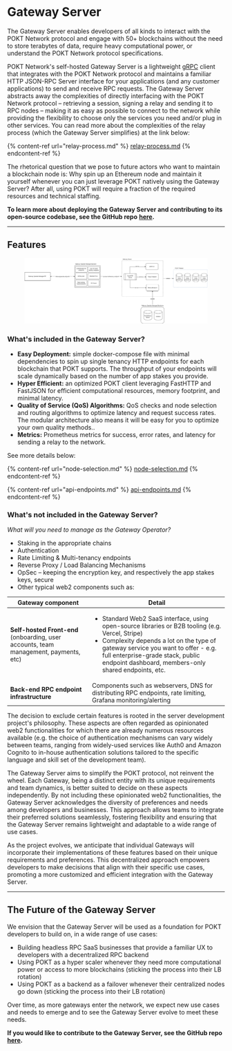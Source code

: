 # Gateway Server

The Gateway Server enables developers of all kinds to interact with the POKT Network protocol and engage with 50+ blockchains without the need to store terabytes of data, require heavy computational power, or understand the POKT Network protocol specifications.

POKT Network's self-hosted Gateway Server is a lightweight [gRPC](https://grpc.io) client that integrates with the POKT Network protocol and maintains a familiar HTTP JSON-RPC Server interface for your applications (and any customer applications) to send and receive RPC requests. The Gateway Server abstracts away the complexities of directly interfacing with the POKT Network protocol – retrieving a session, signing a relay and sending it to RPC nodes – making it as easy as possible to connect to the network while providing the flexibility to choose only the services you need and/or plug in other services. You can read more about the complexities of the relay process (which the Gateway Server simplifies) at the link below:

{% content-ref url="relay-process.md" %}
[relay-process.md](relay-process.md)
{% endcontent-ref %}

The rhetorical question that we pose to future actors who want to maintain a blockchain node is: Why spin up an Ethereum node and maintain it yourself whenever you can just leverage POKT natively using the Gateway Server? After all, using POKT will require a fraction of the required resources and technical staffing.

**To learn more about deploying the Gateway Server and contributing to its open-source codebase, see the GitHub repo** [**here**](https://github.com/pokt-network/gateway-server)**.**

***

## Features&#x20;

<figure><img src="../../.gitbook/assets/image (1) (2).png" alt=""><figcaption></figcaption></figure>

### What's included in the Gateway Server?

* **Easy Deployment:** simple docker-compose file with minimal dependencies to spin up single tenancy HTTP endpoints for each blockchain that POKT supports. The throughput of your endpoints will scale dynamically based on the number of app stakes you provide.
* **Hyper Efficient:** an optimized POKT client leveraging FastHTTP and FastJSON for efficient computational resources, memory footprint, and minimal latency.
* **Quality of Service (QoS) Algorithms:** QoS checks and node selection and routing algorithms to optimize latency and request success rates. The modular architecture also means it will be easy for you to optimize your own quality methods..
* **Metrics:** Prometheus metrics for success, error rates, and latency for sending a relay to the network.

See more details below:

{% content-ref url="node-selection.md" %}
[node-selection.md](node-selection.md)
{% endcontent-ref %}

{% content-ref url="api-endpoints.md" %}
[api-endpoints.md](api-endpoints.md)
{% endcontent-ref %}

### What's not included in the Gateway Server?&#x20;

_What will you need to manage as the Gateway Operator?_

* Staking in the appropriate chains
* Authentication
* Rate Limiting & Multi-tenancy endpoints
* Reverse Proxy / Load Balancing Mechanisms
* OpSec – keeping the encryption key, and respectively the app stakes keys, secure
* Other typical web2 components such as:

| Gateway component                                                                     | Detail                                                                                                                                                                                                                                                                                                |
| ------------------------------------------------------------------------------------- | ----------------------------------------------------------------------------------------------------------------------------------------------------------------------------------------------------------------------------------------------------------------------------------------------------- |
| **Self-hosted Front-end** (onboarding, user accounts, team management, payments, etc) | <ul><li>Standard Web2 SaaS interface, using open-source libraries or B2B tooling (e.g. Vercel, Stripe)</li><li>Complexity depends a lot on the type of gateway service you want to offer - e.g. full enterprise-grade stack, public endpoint dashboard, members-only shared endpoints, etc.</li></ul> |
| **Back-end RPC endpoint infrastructure**                                              | Components such as webservers, DNS for distributing RPC endpoints, rate limiting, Grafana monitoring/alerting                                                                                                                                                                                         |

The decision to exclude certain features is rooted in the server development project's philosophy. These aspects are often regarded as opinionated web2 functionalities for which there are already numerous resources available (e.g. the choice of authentication mechanisms can vary widely between teams, ranging from widely-used services like Auth0 and Amazon Cognito to in-house authentication solutions tailored to the specific language and skill set of the development team).

The Gateway Server aims to simplify the POKT protocol, not reinvent the wheel. Each Gateway, being a distinct entity with its unique requirements and team dynamics, is better suited to decide on these aspects independently. By not including these opinionated web2 functionalities, the Gateway Server acknowledges the diversity of preferences and needs among developers and businesses. This approach allows teams to integrate their preferred solutions seamlessly, fostering flexibility and ensuring that the Gateway Server remains lightweight and adaptable to a wide range of use cases.

As the project evolves, we anticipate that individual Gateways will incorporate their implementations of these features based on their unique requirements and preferences. This decentralized approach empowers developers to make decisions that align with their specific use cases, promoting a more customized and efficient integration with the Gateway Server.

***

## The Future of the Gateway Server

We envision that the Gateway Server will be used as a foundation for POKT developers to build on, in a wide range of use cases:

* Building headless RPC SaaS businesses that provide a familiar UX to developers with a decentralized RPC backend
* Using POKT as a hyper scaler whenever they need more computational power or access to more blockchains (sticking the process into their LB rotation)
* Using POKT as a backend as a failover whenever their centralized nodes go down (sticking the process into their LB rotation)

Over time, as more gateways enter the network, we expect new use cases and needs to emerge and to see the Gateway Server evolve to meet these needs.&#x20;

**If you would like to contribute to the Gateway Server, see the GitHub repo** [**here**](https://github.com/pokt-network/gateway-server)**.**
